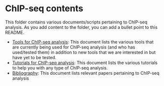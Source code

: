 # ChIP-seq contents

This folder contains various documents/scripts pertaining to ChIP-seq analysis. As you add content to the folder, you can add a bullet point to this README.

* [Tools for ChIP-seq analysis](tools.md): This document lists the various tools that are currently being used for ChIP-seq analysis (and who has used/tested them) in addition to new tools that we are interested in but have yet to be tested.
* [Tutorials for ChIP-seq analysis](tutorials.md): This document lists the various tutorials to help you with any type of ChIP-seq analysis.
* [Bibliography](bibliography.md): This document lists relevant papers pertaining to ChIP-seq analysis
